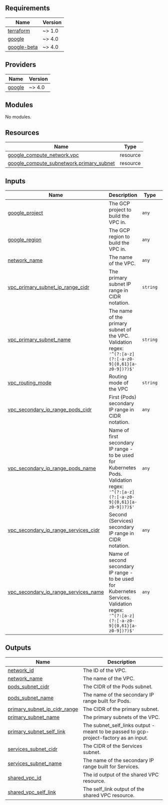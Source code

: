 <!-- BEGIN_TF_DOCS -->
## Requirements

| Name | Version |
|------|---------|
| <a name="requirement_terraform"></a> [terraform](#requirement\_terraform) | ~> 1.0 |
| <a name="requirement_google"></a> [google](#requirement\_google) | ~> 4.0 |
| <a name="requirement_google-beta"></a> [google-beta](#requirement\_google-beta) | ~> 4.0 |

## Providers

| Name | Version |
|------|---------|
| <a name="provider_google"></a> [google](#provider\_google) | ~> 4.0 |

## Modules

No modules.

## Resources

| Name | Type |
|------|------|
| [google_compute_network.vpc](https://registry.terraform.io/providers/hashicorp/google/latest/docs/resources/compute_network) | resource |
| [google_compute_subnetwork.primary_subnet](https://registry.terraform.io/providers/hashicorp/google/latest/docs/resources/compute_subnetwork) | resource |

## Inputs

| Name | Description | Type | Default | Required |
|------|-------------|------|---------|:--------:|
| <a name="input_google_project"></a> [google\_project](#input\_google\_project) | The GCP project to build the VPC in. | `any` | n/a | yes |
| <a name="input_google_region"></a> [google\_region](#input\_google\_region) | The GCP region to build the VPC in. | `any` | n/a | yes |
| <a name="input_network_name"></a> [network\_name](#input\_network\_name) | The name of the VPC. | `any` | n/a | yes |
| <a name="input_vpc_primary_subnet_ip_range_cidr"></a> [vpc\_primary\_subnet\_ip\_range\_cidr](#input\_vpc\_primary\_subnet\_ip\_range\_cidr) | The primary subnet IP range in CIDR notation. | `string` | n/a | yes |
| <a name="input_vpc_primary_subnet_name"></a> [vpc\_primary\_subnet\_name](#input\_vpc\_primary\_subnet\_name) | The name of the primary subnet of the VPC. Validation regex: `'^(?:[a-z](?:[-a-z0-9]{0,61}[a-z0-9])?)$'` | `string` | n/a | yes |
| <a name="input_vpc_routing_mode"></a> [vpc\_routing\_mode](#input\_vpc\_routing\_mode) | Routing mode of the VPC | `string` | n/a | yes |
| <a name="input_vpc_secondary_ip_range_pods_cidr"></a> [vpc\_secondary\_ip\_range\_pods\_cidr](#input\_vpc\_secondary\_ip\_range\_pods\_cidr) | First (Pods) secondary IP range in CIDR notation. | `any` | n/a | yes |
| <a name="input_vpc_secondary_ip_range_pods_name"></a> [vpc\_secondary\_ip\_range\_pods\_name](#input\_vpc\_secondary\_ip\_range\_pods\_name) | Name of first secondary IP range - to be used for Kubernetes Pods. Validation regex: `'^(?:[a-z](?:[-a-z0-9]{0,61}[a-z0-9])?)$'` | `any` | n/a | yes |
| <a name="input_vpc_secondary_ip_range_services_cidr"></a> [vpc\_secondary\_ip\_range\_services\_cidr](#input\_vpc\_secondary\_ip\_range\_services\_cidr) | Second (Services) secondary IP range in CIDR notation. | `any` | n/a | yes |
| <a name="input_vpc_secondary_ip_range_services_name"></a> [vpc\_secondary\_ip\_range\_services\_name](#input\_vpc\_secondary\_ip\_range\_services\_name) | Name of second secondary IP range - to be used for Kubernetes Services. Validation regex: `'^(?:[a-z](?:[-a-z0-9]{0,61}[a-z0-9])?)$'` | `any` | n/a | yes |

## Outputs

| Name | Description |
|------|-------------|
| <a name="output_network_id"></a> [network\_id](#output\_network\_id) | The ID of the VPC. |
| <a name="output_network_name"></a> [network\_name](#output\_network\_name) | The name of the VPC. |
| <a name="output_pods_subnet_cidr"></a> [pods\_subnet\_cidr](#output\_pods\_subnet\_cidr) | The CIDR of the Pods subnet. |
| <a name="output_pods_subnet_name"></a> [pods\_subnet\_name](#output\_pods\_subnet\_name) | The name of the secondary IP range built for Pods. |
| <a name="output_primary_subnet_ip_cidr_range"></a> [primary\_subnet\_ip\_cidr\_range](#output\_primary\_subnet\_ip\_cidr\_range) | The CIDR of the primary subnet. |
| <a name="output_primary_subnet_name"></a> [primary\_subnet\_name](#output\_primary\_subnet\_name) | The primary subnets of the VPC. |
| <a name="output_primary_subnet_self_link"></a> [primary\_subnet\_self\_link](#output\_primary\_subnet\_self\_link) | The subnet\_self\_links output - meant to be passed to gcp-project-factory as  an input. |
| <a name="output_services_subnet_cidr"></a> [services\_subnet\_cidr](#output\_services\_subnet\_cidr) | The CIDR of the Services subnet. |
| <a name="output_services_subnet_name"></a> [services\_subnet\_name](#output\_services\_subnet\_name) | The name of the secondary IP range built for Services. |
| <a name="output_shared_vpc_id"></a> [shared\_vpc\_id](#output\_shared\_vpc\_id) | The id output of the shared VPC resource. |
| <a name="output_shared_vpc_self_link"></a> [shared\_vpc\_self\_link](#output\_shared\_vpc\_self\_link) | The self\_link output of the shared VPC resource. |
<!-- END_TF_DOCS -->
